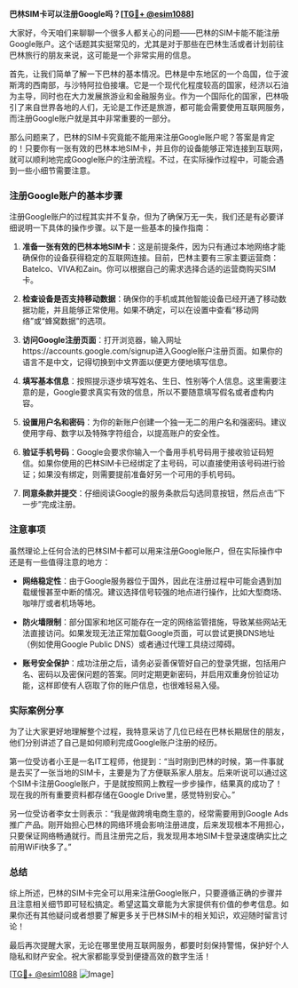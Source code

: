 **巴林SIM卡可以注册Google吗？[[TG💪+ @esim1088](https://t.me/s/esim1088)]**

大家好，今天咱们来聊聊一个很多人都关心的问题——巴林的SIM卡能不能注册Google账户。这个话题其实挺常见的，尤其是对于那些在巴林生活或者计划前往巴林旅行的朋友来说，这可能是一个非常实用的信息。

首先，让我们简单了解一下巴林的基本情况。巴林是中东地区的一个岛国，位于波斯湾的西南部，与沙特阿拉伯接壤。它是一个现代化程度较高的国家，经济以石油为主导，同时也在大力发展旅游业和金融服务业。作为一个国际化的国家，巴林吸引了来自世界各地的人们，无论是工作还是旅游，都可能会需要使用互联网服务，而注册Google账户就是其中非常重要的一部分。

那么问题来了，巴林的SIM卡究竟能不能用来注册Google账户呢？答案是肯定的！只要你有一张有效的巴林本地SIM卡，并且你的设备能够正常连接到互联网，就可以顺利地完成Google账户的注册流程。不过，在实际操作过程中，可能会遇到一些小细节需要注意。

### 注册Google账户的基本步骤

注册Google账户的过程其实并不复杂，但为了确保万无一失，我们还是有必要详细说明一下具体的操作步骤。以下是一些基本的操作指南：

1. **准备一张有效的巴林本地SIM卡**：这是前提条件，因为只有通过本地网络才能确保你的设备获得稳定的互联网连接。目前，巴林主要有三家主要运营商：Batelco、VIVA和Zain。你可以根据自己的需求选择合适的运营商购买SIM卡。

2. **检查设备是否支持移动数据**：确保你的手机或其他智能设备已经开通了移动数据功能，并且能够正常使用。如果不确定，可以在设置中查看“移动网络”或“蜂窝数据”的选项。

3. **访问Google注册页面**：打开浏览器，输入网址https://accounts.google.com/signup进入Google账户注册页面。如果你的语言不是中文，记得切换到中文界面以便更方便地填写信息。

4. **填写基本信息**：按照提示逐步填写姓名、生日、性别等个人信息。这里需要注意的是，Google要求真实有效的信息，所以不要随意填写假名或者虚构内容。

5. **设置用户名和密码**：为你的新账户创建一个独一无二的用户名和强密码。建议使用字母、数字以及特殊字符组合，以提高账户的安全性。

6. **验证手机号码**：Google会要求你输入一个备用手机号码用于接收验证码短信。如果你使用的巴林SIM卡已经绑定了主号码，可以直接使用该号码进行验证；如果没有绑定，则需要提前准备好另一个可用的手机号码。

7. **同意条款并提交**：仔细阅读Google的服务条款后勾选同意按钮，然后点击“下一步”完成注册。

### 注意事项

虽然理论上任何合法的巴林SIM卡都可以用来注册Google账户，但在实际操作中还是有一些值得注意的地方：

- **网络稳定性**：由于Google服务器位于国外，因此在注册过程中可能会遇到加载缓慢甚至中断的情况。建议选择信号较强的地点进行操作，比如大型商场、咖啡厅或者机场等地。
  
- **防火墙限制**：部分国家和地区可能存在一定的网络监管措施，导致某些网站无法直接访问。如果发现无法正常加载Google页面，可以尝试更换DNS地址（例如使用Google Public DNS）或者通过代理工具绕过障碍。

- **账号安全保护**：成功注册之后，请务必妥善保管好自己的登录凭据，包括用户名、密码以及密保问题的答案。同时定期更新密码，并启用双重身份验证功能，这样即使有人窃取了你的账户信息，也很难轻易入侵。

### 实际案例分享

为了让大家更好地理解整个过程，我特意采访了几位已经在巴林长期居住的朋友，他们分别讲述了自己是如何顺利完成Google账户注册的经历。

第一位受访者小王是一名IT工程师，他提到：“当时刚到巴林的时候，第一件事就是去买了一张当地的SIM卡，主要是为了方便联系家人朋友。后来听说可以通过这个SIM卡注册Google账户，于是就按照网上教程一步步操作，结果真的成功了！现在我的所有重要资料都存储在Google Drive里，感觉特别安心。”

另一位受访者李女士则表示：“我是做跨境电商生意的，经常需要用到Google Ads推广产品。刚开始担心巴林的网络环境会影响注册进度，后来发现根本不用担心，只要保证网络畅通就行。而且注册完之后，我发现用本地SIM卡登录速度确实比之前用WiFi快多了。”

### 总结

综上所述，巴林的SIM卡完全可以用来注册Google账户，只要遵循正确的步骤并且注意相关细节即可轻松搞定。希望这篇文章能为大家提供有价值的参考信息。如果你还有其他疑问或者想要了解更多关于巴林SIM卡的相关知识，欢迎随时留言讨论！

最后再次提醒大家，无论在哪里使用互联网服务，都要时刻保持警惕，保护好个人隐私和财产安全。祝大家都能享受到便捷高效的数字生活！

[[TG💪+ @esim1088](https://t.me/s/esim1088) ![Image](https://i.postimg.cc/4NQfJmqS/Snipaste-2025-05-13-00-14-12.png)]